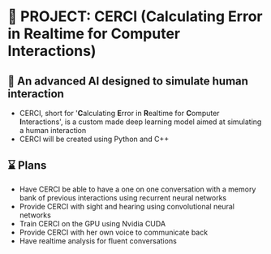 # :robot: PROJECT: CERCI (**C**alculating **E**rror in **R**ealtime for **C**omputer **I**nteractions)
## :brain: An advanced AI designed to simulate human interaction 

- CERCI, short for '**C**alculating **E**rror in **R**ealtime for **C**omputer **I**nteractions', is a custom made deep learning model aimed at simulating a human interaction
- CERCI will be created using Python and C++

## :hourglass: Plans
* Have CERCI be able to have a one on one conversation with a memory bank of previous interactions using recurrent neural networks
* Provide CERCI with sight and hearing using convolutional neural networks
* Train CERCI on the GPU using Nvidia CUDA
* Provide CERCI with her own voice to communicate back
* Have realtime analysis for fluent conversations
